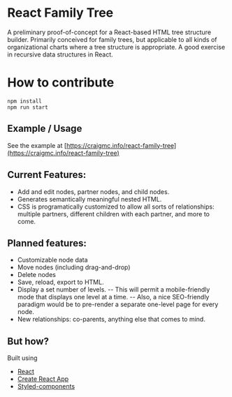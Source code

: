 # React Family Tree

A preliminary proof-of-concept for a React-based HTML tree structure builder. Primarily conceived for family trees, but applicable to all kinds of organizational charts where a tree structure is appropriate. A good exercise in recursive data structures in React.

# How to contribute

```
npm install
npm run start
```

## Example / Usage

See the example at [https://craigmc.info/react-family-tree](https://craigmc.info/react-family-tree)

## Current Features:

- Add and edit nodes, partner nodes, and child nodes.
- Generates semantically meaningful nested HTML.
- CSS is programatically customized to allow all sorts of relationships: multiple partners, different children with each partner, and more to come.

## Planned features:

- Customizable node data
- Move nodes (including drag-and-drop)
- Delete nodes
- Save, reload, export to HTML.
- Display a set number of levels.
  -- This will permit a mobile-friendly mode that displays one level at a time.
  -- Also, a nice SEO-friendly paradigm would be to pre-render a separate one-level page for every node.
- New relationships: co-parents, anything else that comes to mind.

## But how?

Built using

- [React](https://reactjs.org)
- [Create React App](https://github.com/facebookincubator/create-react-app)
- [Styled-components](https://github.com/styled-components)
